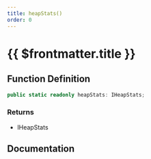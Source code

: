 ```yaml
---
title: heapStats()
order: 0
---
```


# {{ $frontmatter.title }}

<!--@include: ./heapStats_partial_header.md-->

## Function Definition

```ts
public static readonly heapStats: IHeapStats;
```

### Returns

* IHeapStats

## Documentation

<!--@include: ./heapStats_partial_footer.md-->
